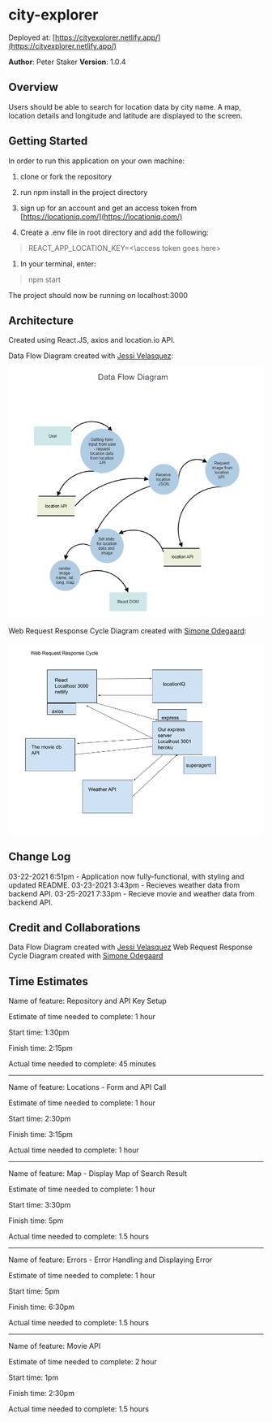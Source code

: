 # city-explorer

Deployed at: [https://cityexplorer.netlify.app/](https://cityexplorer.netlify.app/)

**Author**: Peter Staker
**Version**: 1.0.4

## Overview

Users should be able to search for location data by city name. A map, location details and longitude and latitude are displayed to the screen.

## Getting Started

In order to run this application on your own machine:

1. clone or fork the repository

1. run npm install in the project directory

1. sign up for an account and get an access token from [https://locationiq.com/](https://locationiq.com/)

1. Create a .env file in root directory and add the following:

> REACT_APP_LOCATION_KEY=<\access token goes here>

1. In your terminal, enter:

> npm start

The project should now be running on localhost:3000

## Architecture

Created using React.JS, axios and location.io API.

Data Flow Diagram created with [Jessi Velasquez](https://github.com/JessiVelazquez):

![DFD](src/dataflow.png)

Web Request Response Cycle Diagram created with [Simone Odegaard](https://github.com/SimoneOdegard):

![WRRC](src/WRRC.png)

## Change Log

03-22-2021 6:51pm - Application now fully-functional, with styling and updated README.
03-23-2021 3:43pm - Recieves weather data from backend API.
03-25-2021 7:33pm - Recieve movie and weather data from backend API.

## Credit and Collaborations

Data Flow Diagram created with [Jessi Velasquez](https://github.com/JessiVelazquez)
Web Request Response Cycle Diagram created with [Simone Odegaard](https://github.com/SimoneOdegard)

## Time Estimates

Name of feature: Repository and API Key Setup

Estimate of time needed to complete: 1 hour

Start time: 1:30pm

Finish time: 2:15pm

Actual time needed to complete: 45 minutes

***

Name of feature: Locations - Form and API Call

Estimate of time needed to complete: 1 hour

Start time: 2:30pm

Finish time: 3:15pm

Actual time needed to complete: 1 hour

***

Name of feature: Map - Display Map of Search Result

Estimate of time needed to complete: 1 hour

Start time: 3:30pm

Finish time: 5pm

Actual time needed to complete: 1.5 hours

***

Name of feature: Errors - Error Handling and Displaying Error

Estimate of time needed to complete: 1 hour

Start time: 5pm

Finish time: 6:30pm

Actual time needed to complete: 1.5 hours

***

Name of feature: Movie API

Estimate of time needed to complete: 2 hour

Start time: 1pm

Finish time: 2:30pm

Actual time needed to complete: 1.5 hours
